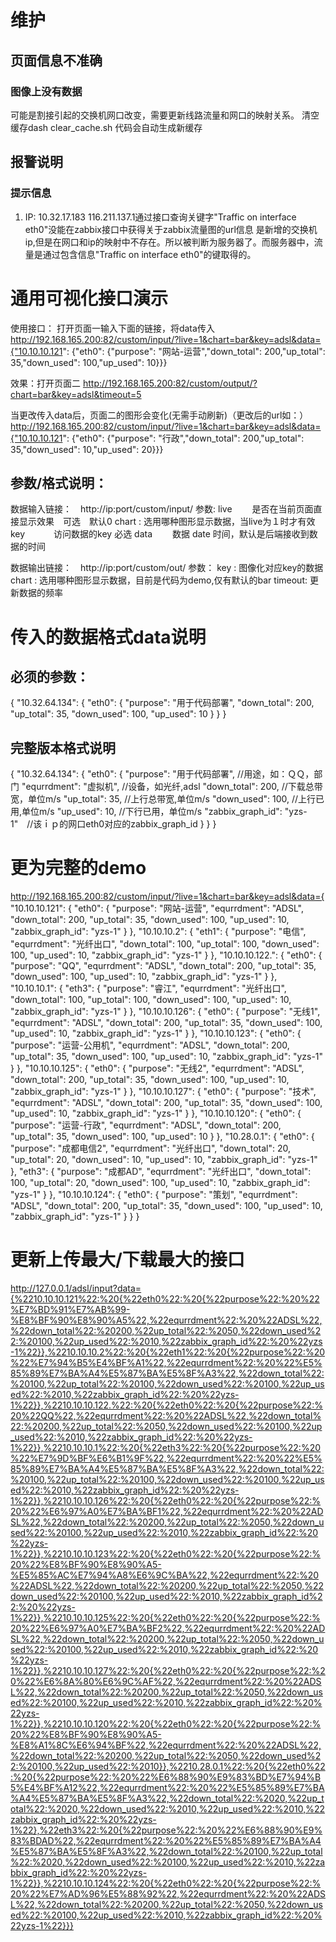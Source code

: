 # 维护
## 页面信息不准确
### 图像上没有数据
可能是割接引起的交换机网口改变，需要更新线路流量和网口的映射关系。
清空缓存dash clear_cache.sh
代码会自动生成新缓存

## 报警说明
### 提示信息
1. IP: 10.32.17.183 116.211.137.1通过接口查询关键字"Traffic on interface eth0"没能在zabbix接口中获得关于zabbix流量图的url信息
是新增的交换机ip,但是在网口和ip的映射中不存在。所以被判断为服务器了。而服务器中，流量是通过包含信息"Traffic on interface eth0"的键取得的。


# 通用可视化接口演示
使用接口：
打开页面一输入下面的链接，将data传入
http://192.168.165.200:82/custom/input/?live=1&chart=bar&key=adsl&data={"10.10.10.121": {"eth0": {"purpose": "网站-运营","down_total": 200,"up_total": 35,"down_used": 100,"up_used": 10}}}


效果：打开页面二
http://192.168.165.200:82/custom/output/?chart=bar&key=adsl&timeout=5


当更改传入data后，页面二的图形会变化(无需手动刷新)（更改后的url如：）
http://192.168.165.200:82/custom/input/?live=1&chart=bar&key=adsl&data={"10.10.10.121": {"eth0": {"purpose": "行政","down_total": 200,"up_total": 35,"down_used": 10,"up_used": 20}}}


## 参数/格式说明：
数据输入链接：　http://ip:port/custom/input/
	参数:
	live 　　是否在当前页面直接显示效果　可选　默认0
	chart : 选用哪种图形显示数据，当live为１时才有效
	key 　　　访问数据的key 必选
	data 　　数据
	date   时间，默认是后端接收到数据的时间
	
数据输出链接：　http://ip:port/custom/out/
	参数：
	key : 图像化对应key的数据
	chart : 选用哪种图形显示数据，目前是代码为demo,仅有默认的bar
	timeout: 更新数据的频率
# 传入的数据格式data说明
## 必须的参数：
{
    "10.32.64.134": {
        "eth0": {
            "purpose": "用于代码部署", 
            "down_total": 200, 
            "up_total": 35, 
            "down_used": 100, 
            "up_used": 10
        }
    }
}

## 完整版本格式说明
{
    "10.32.64.134": {
        "eth0": {
            "purpose": "用于代码部署", //用途，如：ＱＱ，部门
            "equrrdment": "虚拟机", //设备，如光纤,adsl
            "down_total": 200, //下载总带宽，单位m/s
            "up_total": 35, //上行总带宽,单位m/s
            "down_used": 100, //上行已用,单位m/s
            "up_used": 10, //下行已用，单位m/s
            "zabbix_graph_id": "yzs-1"　//该ｉｐ的网口eth0对应的zabbix_graph_id
        }
    }
}


# 更为完整的demo
http://192.168.165.200:82/custom/input/?live=1&chart=bar&key=adsl&data={ "10.10.10.121": { "eth0": { "purpose": "网站-运营", "equrrdment": "ADSL", "down_total": 200, "up_total": 35, "down_used": 100, "up_used": 10, "zabbix_graph_id": "yzs-1" } }, "10.10.10.2": { "eth1": { "purpose": "电信", "equrrdment": "光纤出口", "down_total": 100, "up_total": 100, "down_used": 100, "up_used": 10, "zabbix_graph_id": "yzs-1" } }, "10.10.10.122.": { "eth0": { "purpose": "QQ", "equrrdment": "ADSL", "down_total": 200, "up_total": 35, "down_used": 100, "up_used": 10, "zabbix_graph_id": "yzs-1" } }, "10.10.10.1": { "eth3": { "purpose": "睿江", "equrrdment": "光纤出口", "down_total": 100, "up_total": 100, "down_used": 100, "up_used": 10, "zabbix_graph_id": "yzs-1" } }, "10.10.10.126": { "eth0": { "purpose": "无线1", "equrrdment": "ADSL", "down_total": 200, "up_total": 35, "down_used": 100, "up_used": 10, "zabbix_graph_id": "yzs-1" } }, "10.10.10.123": { "eth0": { "purpose": "运营-公用机", "equrrdment": "ADSL", "down_total": 200, "up_total": 35, "down_used": 100, "up_used": 10, "zabbix_graph_id": "yzs-1" } }, "10.10.10.125": { "eth0": { "purpose": "无线2", "equrrdment": "ADSL", "down_total": 200, "up_total": 35, "down_used": 100, "up_used": 10, "zabbix_graph_id": "yzs-1" } }, "10.10.10.127": { "eth0": { "purpose": "技术", "equrrdment": "ADSL", "down_total": 200, "up_total": 35, "down_used": 100, "up_used": 10, "zabbix_graph_id": "yzs-1" } }, "10.10.10.120": { "eth0": { "purpose": "运营-行政", "equrrdment": "ADSL", "down_total": 200, "up_total": 35, "down_used": 100, "up_used": 10 } }, "10.28.0.1": { "eth0": { "purpose": "成都电信2", "equrrdment": "光纤出口", "down_total": 20, "up_total": 20, "down_used": 10, "up_used": 10, "zabbix_graph_id": "yzs-1" }, "eth3": { "purpose": "成都AD", "equrrdment": "光纤出口", "down_total": 100, "up_total": 20, "down_used": 100, "up_used": 10, "zabbix_graph_id": "yzs-1" } }, "10.10.10.124": { "eth0": { "purpose": "策划", "equrrdment": "ADSL", "down_total": 200, "up_total": 35, "down_used": 100, "up_used": 10, "zabbix_graph_id": "yzs-1" } } }

# 更新上传最大/下载最大的接口
http://127.0.0.1/adsl/input?data={%2210.10.10.121%22:%20{%22eth0%22:%20{%22purpose%22:%20%22%E7%BD%91%E7%AB%99-%E8%BF%90%E8%90%A5%22,%22equrrdment%22:%20%22ADSL%22,%22down_total%22:%20200,%22up_total%22:%2050,%22down_used%22:%20100,%22up_used%22:%2010,%22zabbix_graph_id%22:%20%22yzs-1%22}},%2210.10.10.2%22:%20{%22eth1%22:%20{%22purpose%22:%20%22%E7%94%B5%E4%BF%A1%22,%22equrrdment%22:%20%22%E5%85%89%E7%BA%A4%E5%87%BA%E5%8F%A3%22,%22down_total%22:%20100,%22up_total%22:%20100,%22down_used%22:%20100,%22up_used%22:%2010,%22zabbix_graph_id%22:%20%22yzs-1%22}},%2210.10.10.122.%22:%20{%22eth0%22:%20{%22purpose%22:%20%22QQ%22,%22equrrdment%22:%20%22ADSL%22,%22down_total%22:%20200,%22up_total%22:%2050,%22down_used%22:%20100,%22up_used%22:%2010,%22zabbix_graph_id%22:%20%22yzs-1%22}},%2210.10.10.1%22:%20{%22eth3%22:%20{%22purpose%22:%20%22%E7%9D%BF%E6%B1%9F%22,%22equrrdment%22:%20%22%E5%85%89%E7%BA%A4%E5%87%BA%E5%8F%A3%22,%22down_total%22:%20100,%22up_total%22:%20100,%22down_used%22:%20100,%22up_used%22:%2010,%22zabbix_graph_id%22:%20%22yzs-1%22}},%2210.10.10.126%22:%20{%22eth0%22:%20{%22purpose%22:%20%22%E6%97%A0%E7%BA%BF1%22,%22equrrdment%22:%20%22ADSL%22,%22down_total%22:%20200,%22up_total%22:%2050,%22down_used%22:%20100,%22up_used%22:%2010,%22zabbix_graph_id%22:%20%22yzs-1%22}},%2210.10.10.123%22:%20{%22eth0%22:%20{%22purpose%22:%20%22%E8%BF%90%E8%90%A5-%E5%85%AC%E7%94%A8%E6%9C%BA%22,%22equrrdment%22:%20%22ADSL%22,%22down_total%22:%20200,%22up_total%22:%2050,%22down_used%22:%20100,%22up_used%22:%2010,%22zabbix_graph_id%22:%20%22yzs-1%22}},%2210.10.10.125%22:%20{%22eth0%22:%20{%22purpose%22:%20%22%E6%97%A0%E7%BA%BF2%22,%22equrrdment%22:%20%22ADSL%22,%22down_total%22:%20200,%22up_total%22:%2050,%22down_used%22:%20100,%22up_used%22:%2010,%22zabbix_graph_id%22:%20%22yzs-1%22}},%2210.10.10.127%22:%20{%22eth0%22:%20{%22purpose%22:%20%22%E6%8A%80%E6%9C%AF%22,%22equrrdment%22:%20%22ADSL%22,%22down_total%22:%20200,%22up_total%22:%2050,%22down_used%22:%20100,%22up_used%22:%2010,%22zabbix_graph_id%22:%20%22yzs-1%22}},%2210.10.10.120%22:%20{%22eth0%22:%20{%22purpose%22:%20%22%E8%BF%90%E8%90%A5-%E8%A1%8C%E6%94%BF%22,%22equrrdment%22:%20%22ADSL%22,%22down_total%22:%20200,%22up_total%22:%2050,%22down_used%22:%20100,%22up_used%22:%2010}},%2210.28.0.1%22:%20{%22eth0%22:%20{%22purpose%22:%20%22%E6%88%90%E9%83%BD%E7%94%B5%E4%BF%A12%22,%22equrrdment%22:%20%22%E5%85%89%E7%BA%A4%E5%87%BA%E5%8F%A3%22,%22down_total%22:%2020,%22up_total%22:%2020,%22down_used%22:%2010,%22up_used%22:%2010,%22zabbix_graph_id%22:%20%22yzs-1%22},%22eth3%22:%20{%22purpose%22:%20%22%E6%88%90%E9%83%BDAD%22,%22equrrdment%22:%20%22%E5%85%89%E7%BA%A4%E5%87%BA%E5%8F%A3%22,%22down_total%22:%20100,%22up_total%22:%2020,%22down_used%22:%20100,%22up_used%22:%2010,%22zabbix_graph_id%22:%20%22yzs-1%22}},%2210.10.10.124%22:%20{%22eth0%22:%20{%22purpose%22:%20%22%E7%AD%96%E5%88%92%22,%22equrrdment%22:%20%22ADSL%22,%22down_total%22:%20200,%22up_total%22:%2050,%22down_used%22:%20100,%22up_used%22:%2010,%22zabbix_graph_id%22:%20%22yzs-1%22}}}


